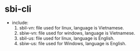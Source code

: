 # sbi-cli

- include:
  1. sbil-vn: file used for linux, language is Vietnamese.
  2. sbiw-vn: file used for windows, language is Vietnamese.
  3. sbil-us: file used for linux, language is English.
  4. sbiw-us: file used for Windows, language is English.
